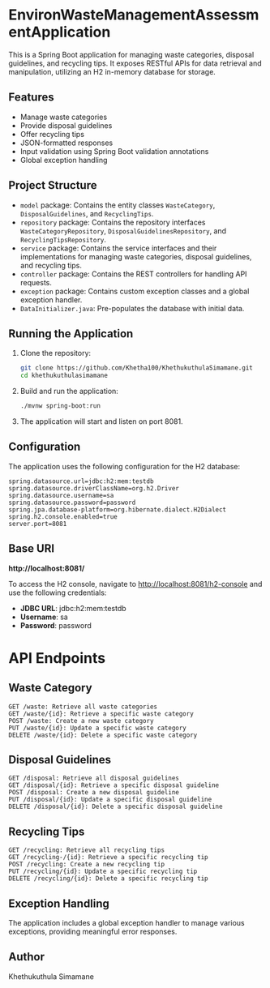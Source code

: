 # EnvironWasteManagementAssessmentApplication

This is a Spring Boot application for managing waste categories, disposal guidelines, and recycling tips. It exposes RESTful APIs for data retrieval and manipulation, utilizing an H2 in-memory database for storage.

## Features

- Manage waste categories
- Provide disposal guidelines
- Offer recycling tips
- JSON-formatted responses
- Input validation using Spring Boot validation annotations
- Global exception handling

## Project Structure

- `model` package: Contains the entity classes `WasteCategory`, `DisposalGuidelines`, and `RecyclingTips`.
- `repository` package: Contains the repository interfaces `WasteCategoryRepository`, `DisposalGuidelinesRepository`, and `RecyclingTipsRepository`.
- `service` package: Contains the service interfaces and their implementations for managing waste categories, disposal guidelines, and recycling tips.
- `controller` package: Contains the REST controllers for handling API requests.
- `exception` package: Contains custom exception classes and a global exception handler.
- `DataInitializer.java`: Pre-populates the database with initial data.

## Running the Application

1. Clone the repository:
    ```bash
    git clone https://github.com/Khetha100/KhethukuthulaSimamane.git
    cd khethukuthulasimamane
    ```

2. Build and run the application:
    ```bash
    ./mvnw spring-boot:run
    ```

3. The application will start and listen on port 8081.

## Configuration

The application uses the following configuration for the H2 database:

```properties
spring.datasource.url=jdbc:h2:mem:testdb
spring.datasource.driverClassName=org.h2.Driver
spring.datasource.username=sa
spring.datasource.password=password
spring.jpa.database-platform=org.hibernate.dialect.H2Dialect
spring.h2.console.enabled=true
server.port=8081
```

## Base URl
**http://localhost:8081/**

To access the H2 console, navigate to [http://localhost:8081/h2-console](http://localhost:8081/h2-console) and use the following credentials:

- **JDBC URL**: jdbc:h2:mem:testdb
- **Username**: sa
- **Password**: password

# API Endpoints
## Waste Category

    GET /waste: Retrieve all waste categories
    GET /waste/{id}: Retrieve a specific waste category
    POST /waste: Create a new waste category
    PUT /waste/{id}: Update a specific waste category
    DELETE /waste/{id}: Delete a specific waste category

## Disposal Guidelines

    GET /disposal: Retrieve all disposal guidelines
    GET /disposal/{id}: Retrieve a specific disposal guideline
    POST /disposal: Create a new disposal guideline
    PUT /disposal/{id}: Update a specific disposal guideline
    DELETE /disposal/{id}: Delete a specific disposal guideline

## Recycling Tips

    GET /recycling: Retrieve all recycling tips
    GET /recycling-/{id}: Retrieve a specific recycling tip
    POST /recycling: Create a new recycling tip
    PUT /recycling/{id}: Update a specific recycling tip
    DELETE /recycling/{id}: Delete a specific recycling tip

## Exception Handling

The application includes a global exception handler to manage various exceptions, providing meaningful error responses.

## Author

Khethukuthula Simamane